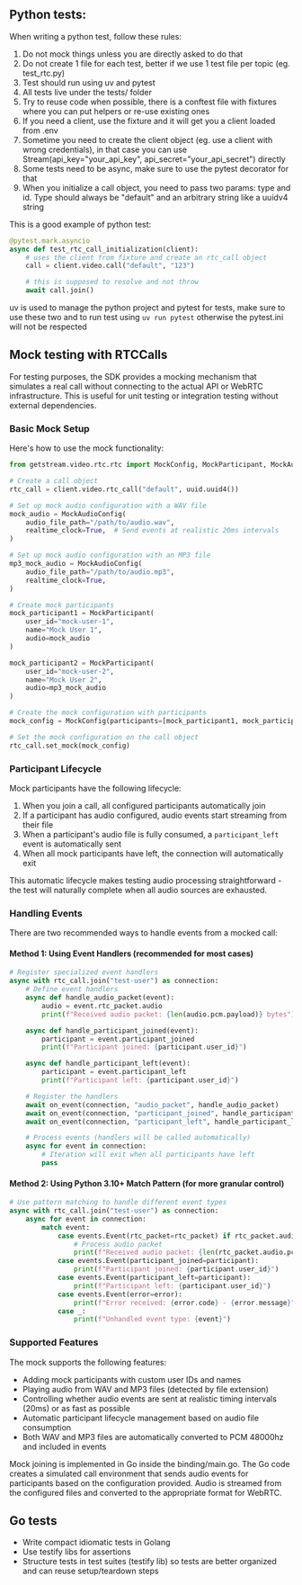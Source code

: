 ## Python tests:

When writing a python test, follow these rules:

1. Do not mock things unless you are directly asked to do that
2. Do not create 1 file for each test, better if we use 1 test file per topic (eg. test_rtc.py)
3. Test should run using uv and pytest
4. All tests live under the tests/ folder
5. Try to reuse code when possible, there is a conftest file with fixtures where you can put helpers or re-use existing ones
6. If you need a client, use the fixture and it will get you a client loaded from .env
7. Sometime you need to create the client object (eg. use a client with wrong credentials), in that case you can use Stream(api_key="your_api_key", api_secret="your_api_secret") directly
8. Some tests need to be async, make sure to use the pytest decorator for that
9. When you initialize a call object, you need to pass two params: type and id. Type should always be "default" and an arbitrary string like a uuidv4 string

This is a good example of python test:

```python
@pytest.mark.asyncio
async def test_rtc_call_initialization(client):
    # uses the client from fixture and create an rtc_call object
    call = client.video.call("default", "123")

    # this is supposed to resolve and not throw
    await call.join()
```

uv is used to manage the python project and pytest for tests, make sure to use these two and to run test using `uv run pytest` otherwise the pytest.ini will not be respected

## Mock testing with RTCCalls

For testing purposes, the SDK provides a mocking mechanism that simulates a real call without connecting to the actual API or WebRTC infrastructure. This is useful for unit testing or integration testing without external dependencies.

### Basic Mock Setup

Here's how to use the mock functionality:

```python
from getstream.video.rtc.rtc import MockConfig, MockParticipant, MockAudioConfig

# Create a call object
rtc_call = client.video.rtc_call("default", uuid.uuid4())

# Set up mock audio configuration with a WAV file
mock_audio = MockAudioConfig(
    audio_file_path="/path/to/audio.wav",
    realtime_clock=True,  # Send events at realistic 20ms intervals
)

# Set up mock audio configuration with an MP3 file
mp3_mock_audio = MockAudioConfig(
    audio_file_path="/path/to/audio.mp3",
    realtime_clock=True,
)

# Create mock participants
mock_participant1 = MockParticipant(
    user_id="mock-user-1",
    name="Mock User 1",
    audio=mock_audio
)

mock_participant2 = MockParticipant(
    user_id="mock-user-2",
    name="Mock User 2",
    audio=mp3_mock_audio
)

# Create the mock configuration with participants
mock_config = MockConfig(participants=[mock_participant1, mock_participant2])

# Set the mock configuration on the call object
rtc_call.set_mock(mock_config)
```

### Participant Lifecycle

Mock participants have the following lifecycle:
1. When you join a call, all configured participants automatically join
2. If a participant has audio configured, audio events start streaming from their file
3. When a participant's audio file is fully consumed, a `participant_left` event is automatically sent
4. When all mock participants have left, the connection will automatically exit

This automatic lifecycle makes testing audio processing straightforward - the test will naturally complete when all audio sources are exhausted.

### Handling Events

There are two recommended ways to handle events from a mocked call:

#### Method 1: Using Event Handlers (recommended for most cases)

```python
# Register specialized event handlers
async with rtc_call.join("test-user") as connection:
    # Define event handlers
    async def handle_audio_packet(event):
        audio = event.rtc_packet.audio
        print(f"Received audio packet: {len(audio.pcm.payload)} bytes")

    async def handle_participant_joined(event):
        participant = event.participant_joined
        print(f"Participant joined: {participant.user_id}")

    async def handle_participant_left(event):
        participant = event.participant_left
        print(f"Participant left: {participant.user_id}")

    # Register the handlers
    await on_event(connection, "audio_packet", handle_audio_packet)
    await on_event(connection, "participant_joined", handle_participant_joined)
    await on_event(connection, "participant_left", handle_participant_left)

    # Process events (handlers will be called automatically)
    async for event in connection:
        # Iteration will exit when all participants have left
        pass
```

#### Method 2: Using Python 3.10+ Match Pattern (for more granular control)

```python
# Use pattern matching to handle different event types
async with rtc_call.join("test-user") as connection:
    async for event in connection:
        match event:
            case events.Event(rtc_packet=rtc_packet) if rtc_packet.audio:
                # Process audio packet
                print(f"Received audio packet: {len(rtc_packet.audio.pcm.payload)} bytes")
            case events.Event(participant_joined=participant):
                print(f"Participant joined: {participant.user_id}")
            case events.Event(participant_left=participant):
                print(f"Participant left: {participant.user_id}")
            case events.Event(error=error):
                print(f"Error received: {error.code} - {error.message}")
            case _:
                print(f"Unhandled event type: {event}")
```

### Supported Features

The mock supports the following features:
- Adding mock participants with custom user IDs and names
- Playing audio from WAV and MP3 files (detected by file extension)
- Controlling whether audio events are sent at realistic timing intervals (20ms) or as fast as possible
- Automatic participant lifecycle management based on audio file consumption
- Both WAV and MP3 files are automatically converted to PCM 48000hz and included in events

Mock joining is implemented in Go inside the binding/main.go. The Go code creates a simulated call environment that sends audio events for participants based on the configuration provided. Audio is streamed from the configured files and converted to the appropriate format for WebRTC.

## Go tests

- Write compact idiomatic tests in Golang
- Use testify libs for assertions
- Structure tests in test suites (testify lib) so tests are better organized and can reuse setup/teardown steps
